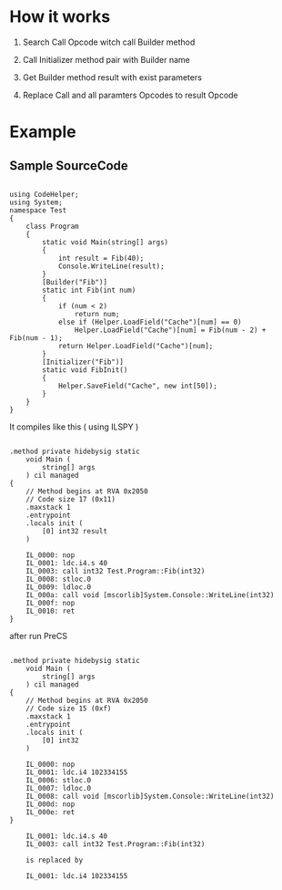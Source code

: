 
# How it works


1. Search Call Opcode witch call Builder method

2. Call Initializer method pair with Builder name

3. Get Builder method result with exist parameters

4. Replace Call and all paramters Opcodes to result Opcode






# Example


Sample SourceCode
-----------------

<pre><code>
using CodeHelper;
using System;
namespace Test
{
    class Program
    {
        static void Main(string[] args)
        {
            int result = Fib(40);
            Console.WriteLine(result);
        }
        [Builder("Fib")]
        static int Fib(int num)
        {
            if (num < 2)
                return num;
            else if (Helper.LoadField<int[]>("Cache")[num] == 0)
                Helper.LoadField<int[]>("Cache")[num] = Fib(num - 2) + Fib(num - 1);
            return Helper.LoadField<int[]>("Cache")[num];
        }
        [Initializer("Fib")]
        static void FibInit()
        {
            Helper.SaveField("Cache", new int[50]);
        }
    }
}
</code></pre>

It compiles like this ( using ILSPY )

<pre><code>
.method private hidebysig static 
    void Main (
        string[] args
    ) cil managed 
{
    // Method begins at RVA 0x2050
    // Code size 17 (0x11)
    .maxstack 1
    .entrypoint
    .locals init (
        [0] int32 result
    )

    IL_0000: nop
    IL_0001: ldc.i4.s 40
    IL_0003: call int32 Test.Program::Fib(int32)
    IL_0008: stloc.0
    IL_0009: ldloc.0
    IL_000a: call void [mscorlib]System.Console::WriteLine(int32)
    IL_000f: nop
    IL_0010: ret
}
</code></pre>

after run PreCS

<pre><code>
.method private hidebysig static 
    void Main (
        string[] args
    ) cil managed 
{
    // Method begins at RVA 0x2050
    // Code size 15 (0xf)
    .maxstack 1
    .entrypoint
    .locals init (
        [0] int32
    )

    IL_0000: nop
    IL_0001: ldc.i4 102334155
    IL_0006: stloc.0
    IL_0007: ldloc.0
    IL_0008: call void [mscorlib]System.Console::WriteLine(int32)
    IL_000d: nop
    IL_000e: ret
}

    IL_0001: ldc.i4.s 40
    IL_0003: call int32 Test.Program::Fib(int32)

    is replaced by

    IL_0001: ldc.i4 102334155

</code></pre>

